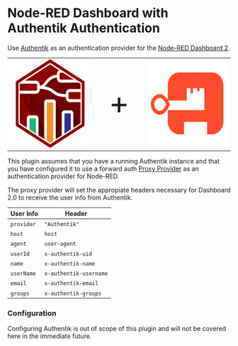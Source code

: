 # Node-RED Dashboard with Authentik Authentication

Use [Authentik](https://goauthentik.io/) as an authentication provider for the [Node-RED Dashboard 2](https://github.com/FlowFuse/node-red-dashboard).

<table align="center" style="border: none;">
  <tr style="border: none;">
    <td style="border: none;"><img src="assets/logo.png" alt="alt text" height="200px"/></td>
    <td style="font-size: 5em; vertical-align: middle; text-align: center; border: none;">+</td>
    <td style="border: none;"><img src="assets/authentik-orange.png" alt="alt text" height="200px"/></td>
  </tr>
</table>


This plugin assumes that you have a running Authentik instance and that you have configured it to use a forward auth [Proxy Provider](https://docs.goauthentik.io/docs/providers/proxy/) as an authentication provider for Node-RED. 

The proxy provider will set the appropiate headers necessary for Dashboard 2.0 to receive the user info from Authentik. 

| **User Info** | **Header** |
|---------------|------------|
| `provider` | `"Authentik"` |
| `host` | `host` |
| `agent` | `user-agent` |
| `userId` | `x-authentik-uid` |
| `name` | `x-authentik-name` |
| `userName` | `x-authentik-username` |
| `email` | `x-authentik-email` |
| `groups` | `x-authentik-groups` |



### Configuration
Configuring Authentik is out of scope of this plugin and will not be covered here in the immediate future.